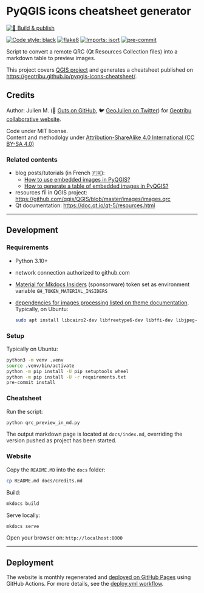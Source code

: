 # PyQGIS icons cheatsheet generator

[![🚀 Build & publish](https://github.com/geotribu/pyqgis-icons-cheatsheet/actions/workflows/deploy.yml/badge.svg)](https://github.com/geotribu/pyqgis-icons-cheatsheet/actions/workflows/deploy.yml)

[![Code style: black](https://img.shields.io/badge/code%20style-black-000000.svg)](https://github.com/psf/black)
[![flake8](https://img.shields.io/badge/linter-flake8-green)](https://flake8.pycqa.org/)
[![Imports: isort](https://img.shields.io/badge/%20imports-isort-%231674b1?style=flat&labelColor=ef8336)](https://pycqa.github.io/isort/)
[![pre-commit](https://img.shields.io/badge/pre--commit-enabled-brightgreen?logo=pre-commit&logoColor=white)](https://github.com/pre-commit/pre-commit)

Script to convert a remote QRC (Qt Resources Collection files) into a markdown table to preview images.

This project covers [QGIS project](https://github.com/qgis/QGIS/) and generates a cheatsheet published on <https://geotribu.github.io/pyqgis-icons-cheatsheet/>.

## Credits

Author: Julien M. (:octopus: [Guts on GitHub](https://github.com/guts/), :bird: [GeoJulien on Twitter](https://twitter.com/geojulien/)) for [Geotribu collaborative website](http://geotribu.fr).

Code under MIT license.  
Content and methodolgy under [Attribution-ShareAlike 4.0 International (CC BY-SA 4.0)](https://creativecommons.org/licenses/by-sa/4.0/)

### Related contents

- blog posts/tutorials (in French :fr:):
    - [How to use embedded images in PyQGIS?](http://geotribu.fr/articles/2021/2021-01-19_pyqgis_utiliser_icones_integrees/)
    - [How to generate a table of embedded images in PyQGIS?](http://geotribu.fr/articles/2021/2021-02-02_pyqgis_previsualiser_images_integrees/)
- resources fil in QGIS project: <https://github.com/qgis/QGIS/blob/master/images/images.qrc>
- Qt documentation: <https://doc.qt.io/qt-5/resources.html>

----

## Development

### Requirements

- Python 3.10+
- network connection authorized to github.com
- [Material for Mkdocs Insiders](https://squidfunk.github.io/mkdocs-material/insiders/) (sponsorware) token set as environment variable `GH_TOKEN_MATERIAL_INSIDERS`
- [dependencies for images processing listed on theme documentation](https://squidfunk.github.io/mkdocs-material/setup/dependencies/image-processing/). Typically, on Ubuntu:

    ```sh
    sudo apt install libcairo2-dev libfreetype6-dev libffi-dev libjpeg-dev libpng-dev libz-dev pngquant
    ```

### Setup

Typically on Ubuntu:

```sh
python3 -m venv .venv
source .venv/bin/activate
python -m pip install -U pip setuptools wheel
python -m pip install -U -r requirements.txt
pre-commit install
```

### Cheatsheet

Run the script:

```sh
python qrc_preview_in_md.py
```

The output markdown page is located at `docs/index.md`, overriding the version pushed as project has been started.

### Website

Copy the `README.MD` into the `docs` folder:

```sh
cp README.md docs/credits.md
```

Build:

```sh
mkdocs build
```

Serve locally:

```sh
mkdocs serve
```

Open your browser on: `http://localhost:8000`

----

## Deployment

The website is monthly regenerated and [deployed on GitHub Pages](https://geotribu.github.io/pyqgis-icons-cheatsheet/) using GitHub Actions. For more details, see the [deploy.yml workflow](https://github.com/geotribu/pyqgis-icons-cheatsheet/blob/51179754fca14ea993d84877714eeeb121cf4fcf/.github/workflows/deploy.yml).
